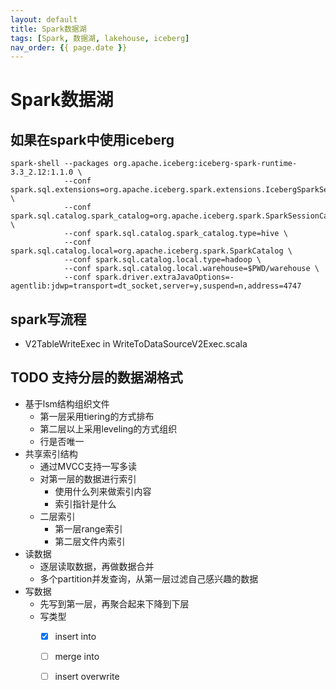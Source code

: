 ```yaml
---
layout: default
title: Spark数据湖
tags: [Spark, 数据湖, lakehouse, iceberg]
nav_order: {{ page.date }}
---
```



# Spark数据湖


## 如果在spark中使用iceberg

    spark-shell --packages org.apache.iceberg:iceberg-spark-runtime-3.3_2.12:1.1.0 \
                --conf spark.sql.extensions=org.apache.iceberg.spark.extensions.IcebergSparkSessionExtensions \
                --conf spark.sql.catalog.spark_catalog=org.apache.iceberg.spark.SparkSessionCatalog \
                --conf spark.sql.catalog.spark_catalog.type=hive \
                --conf spark.sql.catalog.local=org.apache.iceberg.spark.SparkCatalog \
                --conf spark.sql.catalog.local.type=hadoop \
                --conf spark.sql.catalog.local.warehouse=$PWD/warehouse \
                --conf spark.driver.extraJavaOptions=-agentlib:jdwp=transport=dt_socket,server=y,suspend=n,address=4747


## spark写流程

-   V2TableWriteExec in WriteToDataSourceV2Exec.scala


## TODO 支持分层的数据湖格式

-   基于lsm结构组织文件
    -   第一层采用tiering的方式排布
    -   第二层以上采用leveling的方式组织
    -   行是否唯一
-   共享索引结构
    -   通过MVCC支持一写多读
    -   对第一层的数据进行索引
        -   使用什么列来做索引内容
        -   索引指针是什么
    -   二层索引
        -   第一层range索引
        -   第二层文件内索引
-   读数据
    -   逐层读取数据，再做数据合并
    -   多个partition并发查询，从第一层过滤自己感兴趣的数据
-   写数据
    -   先写到第一层，再聚合起来下降到下层
    -   写类型
        -   [X] insert into
        -   [ ] merge into
        -   [ ] insert overwrite

